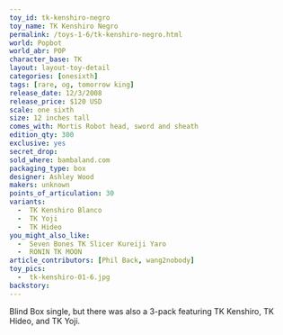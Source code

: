 ```yaml
---
toy_id: tk-kenshiro-negro
toy_name: TK Kenshiro Negro
permalink: /toys-1-6/tk-kenshiro-negro.html
world: Popbot
world_abr: POP
character_base: TK
layout: layout-toy-detail
categories: [onesixth]
tags: [rare, og, tomorrow king]
release_date: 12/3/2008
release_price: $120 USD
scale: one sixth
size: 12 inches tall
comes_with: Mortis Robot head, sword and sheath
edition_qty: 300
exclusive: yes
secret_drop:
sold_where: bambaland.com
packaging_type: box
designer: Ashley Wood
makers: unknown
points_of_articulation: 30
variants: 
  -  TK Kenshiro Blanco
  -  TK Yoji
  -  TK Hideo
you_might_also_like:
  -  Seven Bones TK Slicer Kureiji Yaro
  -  RONIN TK MOON
article_contributors: [Phil Back, wang2nobody]
toy_pics:
  -  tk-kenshiro-01-6.jpg
backstory:
---
```

Blind Box single, but there was also a 3-pack featuring TK Kenshiro, TK Hideo, and TK Yoji.